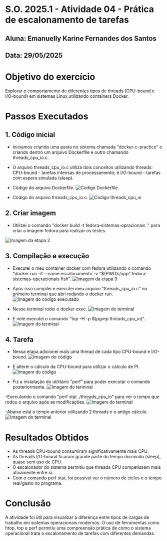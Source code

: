 # S.O. 2025.1 - Atividade 04 - Prática de escalonamento de tarefas
## Aluna: Emanuelly Karine Fernandes dos Santos
## Data: 29/05/2025

# Objetivo do exercício

Explorar o comportamento de diferentes tipos de threads (CPU-bound e I/O-bound) em sistemas Linux utilizando containers Docker.

# Passos Executados
## 1. Código inicial

- Iniciamos criando uma pasta no sistema chamada "docker-c-practice" e criando dentro um arquivo Dockerfile e outro chamando threads_cpu_io.c.
- O arquivo threads_cpu_io.c utiliza dois conceitos utilizando threads: CPU-bound - tarefas intensas de processamento; e I/O-bound - tarefas com espera simulada (sleep).
- Código do arquivo Dockerfile.
![Codigo Dockerfile](imagens/image7.png)

- Código do arquivo threads_cpu_io.c.
![Código threads_cpu_io](imagens/image2.png)

## 2. Criar imagem
- Utilizei o comando "docker build -t fedora-sistemas-opracionais ." para criar a imagem fedora para realizar os testes.

![Imagem da etapa 2](imagens/image3.png)

## 3. Compilação e execução
- Executei o meu container docker com fedora utilizando o comando "docker run -it --name escalonamento -v "${PWD}:/app" fedora-sistemas-operacionais fish".
![Imagem da etapa 3](imagens/image1.png)

- Após isso compilei e executei meu arquivo "threads_cpu_io.c" no primeiro terminal que abri rodando o docker run.
![Imagem do código executado](imagens/image12.png)

- Nesse terminal rodei o docker exec.
![Imagem do terminal](imagens/image11.png)

- E nele executei o comando "top -H -p $(pgrep threads_cpu_io)".
![Imagem do terminal](imagens/image6.png)
  
## 4. Tarefa
- Nessa etapa adicionei mais uma thread de cada tipo CPU-bound e I/O-bound.
![Imagem do código](imagens/image8.png)
  
- E alterei o cálculo da CPU-bound para utilizar o cálculo de PI.
![Imagem do código](imagens/image10.png)

- Fiz a instalação do utilitário "perf" para poder executar o comando posteriormente.
![Imagem do terminal](imagens/image4.png)

-Executando o comando "perf stat ./threads_cpu_io" para ver o tempo que rodou o arquivo após as modificações.
![Imagem do terminal](imagens/image5.png) 

-Abaixo está o tempo anterior utilizando 2 threads e o antigo cálculo.
![Imagem do terminal](imagens/image9.png)

# Resultados Obtidos
- As threads CPU-bound consumiram significativamente mais CPU.
- As threads I/O-bound ficaram grande parte do tempo dormindo (sleep), quase sem uso de CPU.
- O escalonador do sistema permitiu que threads CPU competissem mais ativamente entre si.
- Com o comando perf stat, foi possível ver o número de ciclos e o tempo real/gasto no programa.
  
# Conclusão

A atividade foi útil para visualizar a diferença entre tipos de cargas de trabalho em sistemas operacionais modernos. O uso de ferramentas como htop, top e perf permitiu uma compreensão prática de como o sistema operacional trata o escalonamento de tarefas com diferentes demandas.
